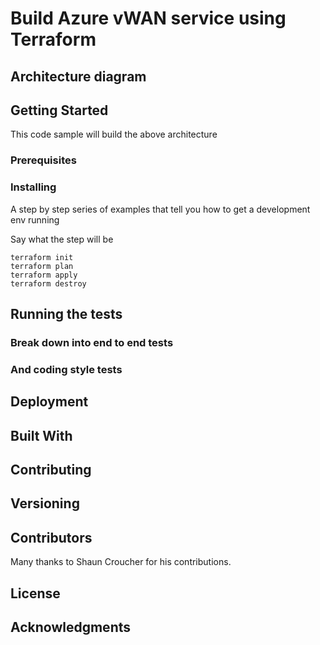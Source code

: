 
# Build Azure vWAN service using Terraform



## Architecture diagram


## Getting Started




This code sample will build the above architecture

### Prerequisites



### Installing

A step by step series of examples that tell you how to get a development env running

Say what the step will be

```
terraform init
terraform plan
terraform apply
terraform destroy
```


## Running the tests



### Break down into end to end tests



### And coding style tests


## Deployment



## Built With


## Contributing


## Versioning


## Contributors

Many thanks to Shaun Croucher for his contributions.

## License


## Acknowledgments


